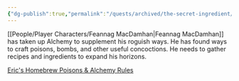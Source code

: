 ```yaml
---
{"dg-publish":true,"permalink":"/quests/archived/the-secret-ingredient/","tags":["Quest"]}
---
```


[[People/Player Characters/Feannag MacDamhan\|Feannag MacDamhan]] has taken up Alchemy to supplement his roguish ways.  He has found ways to craft poisons, bombs, and other useful concoctions.  He needs to gather recipes and ingredients to expand his horizons.  

[Eric's Homebrew Poisons & Alchemy Rules](https://docs.google.com/document/d/1IB1R584HuYvvn_VkwGEe_XP7AuCpQAErXNsrBIE-Rso/edit?tab=t.0)